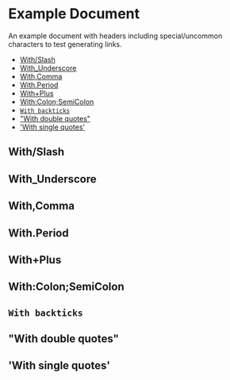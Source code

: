 # Example Document
An example document with headers including special/uncommon characters to test generating links.

<!---mdtoc begin--->
* [With/Slash](#withslash)
* [With_Underscore](#with_underscore)
* [With,Comma](#withcomma)
* [With.Period](#withperiod)
* [With+Plus](#withplus)
* [With:Colon;SemiColon](#withcolonsemicolon)
* [`With backticks`](#with-backticks)
* ["With double quotes"](#with-double-quotes)
* ['With single quotes'](#with-single-quotes)
<!---mdtoc end--->
## With/Slash

## With_Underscore

## With,Comma

## With.Period

## With+Plus

## With:Colon;SemiColon

## `With backticks`

## "With double quotes"

## 'With single quotes'

